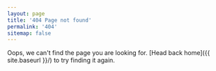 ```yaml
---
layout: page
title: '404 Page not found'
permalink: '404'
sitemap: false
---
```


Oops, we can't find the page you are looking for. [Head back home]({{ site.baseurl }}/) to try finding it again.
